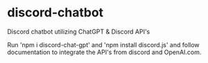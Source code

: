 # discord-chatbot
Discord chatbot utilizing ChatGPT &amp; Discord API's

Run 'npm i discord-chat-gpt' and 'npm install discord.js' and follow documentation to integrate the API's from discord and OpenAI.com. 
